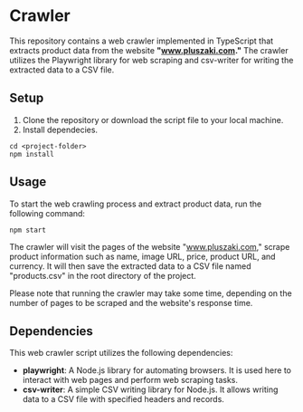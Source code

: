 # Crawler

This repository contains a web crawler implemented in TypeScript that extracts product data from the website **"www.pluszaki.com."** The crawler utilizes the Playwright library for web scraping and csv-writer for writing the extracted data to a CSV file.

## Setup

1. Clone the repository or download the script file to your local machine.
2. Install dependecies.

```
cd <project-folder>
npm install
```

## Usage

To start the web crawling process and extract product data, run the following command:

```
npm start
```

The crawler will visit the pages of the website "www.pluszaki.com," scrape product information such as name, image URL, price, product URL, and currency. It will then save the extracted data to a CSV file named "products.csv" in the root directory of the project.

Please note that running the crawler may take some time, depending on the number of pages to be scraped and the website's response time.

## Dependencies

This web crawler script utilizes the following dependencies:

- **playwright**: A Node.js library for automating browsers. It is used here to interact with web pages and perform web scraping tasks.
- **csv-writer**:  A simple CSV writing library for Node.js. It allows writing data to a CSV file with specified headers and records.

